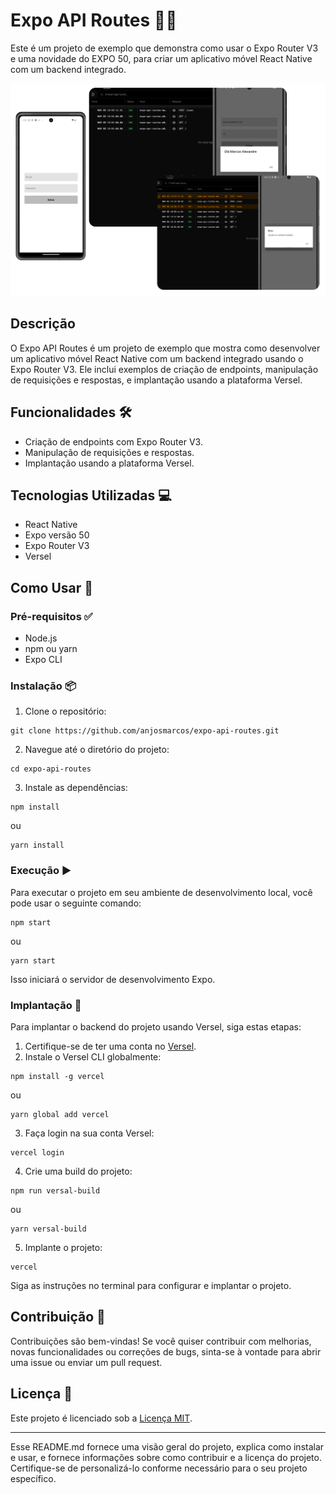 # Expo API Routes 📱🔗

Este é um projeto de exemplo que demonstra como usar o Expo Router V3 e uma novidade do EXPO 50, para criar um aplicativo móvel React Native com um backend integrado.

![Expo API Routes](./assets/img/About_API.png)


## Descrição

O Expo API Routes é um projeto de exemplo que mostra como desenvolver um aplicativo móvel React Native com um backend integrado usando o Expo Router V3. Ele inclui exemplos de criação de endpoints, manipulação de requisições e respostas, e implantação usando a plataforma Versel.

## Funcionalidades 🛠️

- Criação de endpoints com Expo Router V3.
- Manipulação de requisições e respostas.
- Implantação usando a plataforma Versel.

## Tecnologias Utilizadas 💻

- React Native
- Expo versão 50
- Expo Router V3
- Versel

## Como Usar 🚀

### Pré-requisitos ✅

- Node.js
- npm ou yarn
- Expo CLI

### Instalação 📦

1. Clone o repositório:

```
git clone https://github.com/anjosmarcos/expo-api-routes.git

```

2. Navegue até o diretório do projeto:

```
cd expo-api-routes
```

3. Instale as dependências:

```
npm install 
```

ou

```
yarn install
```

### Execução ▶️

Para executar o projeto em seu ambiente de desenvolvimento local, você pode usar o seguinte comando:

```
npm start
```

ou

```
yarn start
```

Isso iniciará o servidor de desenvolvimento Expo.

### Implantação 🚀

Para implantar o backend do projeto usando Versel, siga estas etapas:

1. Certifique-se de ter uma conta no [Versel](https://vercel.com/).
2. Instale o Versel CLI globalmente:

```
npm install -g vercel
```

ou

```
yarn global add vercel
```

3. Faça login na sua conta Versel:

```
vercel login
```

4. Crie uma build do projeto:

```
npm run versal-build
```

ou

```
yarn versal-build
```

5. Implante o projeto:

```
vercel
```

Siga as instruções no terminal para configurar e implantar o projeto.

## Contribuição 🤝

Contribuições são bem-vindas! Se você quiser contribuir com melhorias, novas funcionalidades ou correções de bugs, sinta-se à vontade para abrir uma issue ou enviar um pull request.

## Licença 📝

Este projeto é licenciado sob a [Licença MIT](https://opensource.org/licenses/MIT).

---

Esse README.md fornece uma visão geral do projeto, explica como instalar e usar, e fornece informações sobre como contribuir e a licença do projeto. Certifique-se de personalizá-lo conforme necessário para o seu projeto específico.
